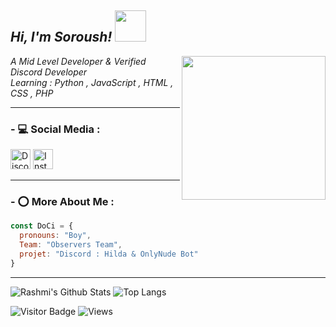 <h2><em> Hi, I'm Soroush! <img src="https://cdn.discordapp.com/emojis/880521883739648060.gif?size=4096" width="50"></h2>
<img align='right' src="https://cdn.discordapp.com/attachments/869114893096345600/911259802364178463/Logo.png" width="230">
<p>A Mid Level Developer & Verified Discord Developer </br>Learning : 
Python , JavaScript , HTML , CSS , PHP
</em></p>

---
### - 💻 Social Media :

<p align="left">
<a href="https://discord.gg/Ed2EHXunFA"><img alt="Discord - ろ𝐃𝐨𝐜𝐢 𝐂𝐢𝐞𝐥𝐨#5230" title="Discord - ろ𝐃𝐨𝐜𝐢 𝐂𝐢𝐞𝐥𝐨#5230" height="32" width="32" src=https://cdn.discordapp.com/attachments/906990335006220318/911332020028846181/discord-mascot.png></a>
<a href="https://instagram.com/soroushmk_pv"><img alt="Instagram - DoCi" title="Instagram - DoCi" height="32" width="32" src=https://cdn.discordapp.com/attachments/864936919312629850/911264557777952869/instagram.png></a>

</p>

---


### - ⭕ More About Me :

```javascript
const DoCi = {
  pronouns: "Boy",
  Team: "Observers Team",
  projet: "Discord : Hilda & OnlyNude Bot"
}
```

---

![Rashmi's Github Stats](https://github-readme-stats.vercel.app/api?username=DoCi-Mk&count_private=true&show_icons=true&include_all_commits=true)
![Top Langs](https://github-readme-stats.vercel.app/api/top-langs/?username=DoCi-Mk&hide=TeX&layout=compact)

![Visitor Badge](https://visitor-badge.laobi.icu/badge?page_id=DoCi-Mk.DoCi-Mk)
![Views](https://komarev.com/ghpvc/?username=DoCi-Mk&style=flat-square&label=Views)
